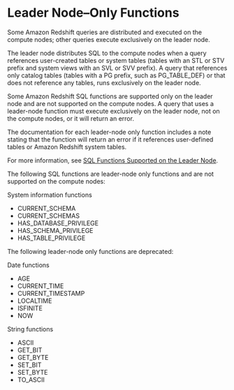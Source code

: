 # Leader Node–Only Functions<a name="c_SQL_functions_leader_node_only"></a>

Some Amazon Redshift queries are distributed and executed on the compute nodes; other queries execute exclusively on the leader node\.

The leader node distributes SQL to the compute nodes when a query references user\-created tables or system tables \(tables with an STL or STV prefix and system views with an SVL or SVV prefix\)\. A query that references only catalog tables \(tables with a PG prefix, such as PG\_TABLE\_DEF\) or that does not reference any tables, runs exclusively on the leader node\.

Some Amazon Redshift SQL functions are supported only on the leader node and are not supported on the compute nodes\. A query that uses a leader\-node function must execute exclusively on the leader node, not on the compute nodes, or it will return an error\.

The documentation for each leader\-node only function includes a note stating that the function will return an error if it references user\-defined tables or Amazon Redshift system tables\.

For more information, see [SQL Functions Supported on the Leader Node](c_sql-functions-leader-node.md)\.

The following SQL functions are leader\-node only functions and are not supported on the compute nodes:

System information functions
+ CURRENT\_SCHEMA
+ CURRENT\_SCHEMAS
+ HAS\_DATABASE\_PRIVILEGE
+ HAS\_SCHEMA\_PRIVILEGE
+ HAS\_TABLE\_PRIVILEGE

The following leader\-node only functions are deprecated:

Date functions
+ AGE
+ CURRENT\_TIME
+ CURRENT\_TIMESTAMP
+ LOCALTIME
+ ISFINITE
+ NOW

String functions
+ ASCII
+ GET\_BIT
+ GET\_BYTE
+ SET\_BIT
+ SET\_BYTE
+ TO\_ASCII